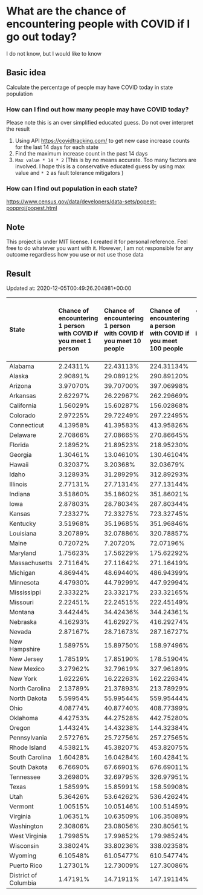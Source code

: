# What are the chance of encountering people with COVID if I go out today?
I do not know, but I would like to know

## Basic idea
Calculate the percentage of people may have COVID today in state population

### How can I find out how many people may have COVID today?
Please note this is an over simplified educated guess. Do not over interpret the result 
1. Using API https://covidtracking.com/ to get new case increase counts for the last 14 days for each state
2. Find the maximum increase count in the past 14 days
3. `Max value * 14 * 2` (This is by no means accurate. Too many factors are involved. I hope this is a conservative educated guess by using max value and `* 2` as fault tolerance mitigators ) 

### How can I find out population in each state?
https://www.census.gov/data/developers/data-sets/popest-popproj/popest.html

## Note
This project is under MIT license. I created it for personal reference. Feel free to do whatever you want with it. However, I am not responsible for any outcome regardless how you use or not use those data 

## Result

 Updated at: 2020-12-05T00:49:26.204981+00:00

| State                | Chance of encountering 1 person with COVID if you meet 1 person   | Chance of encountering 1 person with COVID if you meet 10 people   | Chance of encountering a person with COVID if you meet 100 people   |   Max count of new case increase in the past 14 days |   Estimated people count with COVID |
|:---------------------|:------------------------------------------------------------------|:-------------------------------------------------------------------|:--------------------------------------------------------------------|-----------------------------------------------------:|------------------------------------:|
| Alabama              | 2.24311%                                                          | 22.43113%                                                          | 224.31134%                                                          |                                                 3928 |                              109984 |
| Alaska               | 2.90891%                                                          | 29.08912%                                                          | 290.89120%                                                          |                                                  760 |                               21280 |
| Arizona              | 3.97070%                                                          | 39.70700%                                                          | 397.06998%                                                          |                                                10322 |                              289016 |
| Arkansas             | 2.62297%                                                          | 26.22967%                                                          | 262.29669%                                                          |                                                 2827 |                               79156 |
| California           | 1.56029%                                                          | 15.60287%                                                          | 156.02868%                                                          |                                                22018 |                              616504 |
| Colorado             | 2.97225%                                                          | 29.72249%                                                          | 297.22495%                                                          |                                                 6113 |                              171164 |
| Connecticut          | 4.13958%                                                          | 41.39583%                                                          | 413.95826%                                                          |                                                 5271 |                              147588 |
| Delaware             | 2.70866%                                                          | 27.08665%                                                          | 270.86645%                                                          |                                                  942 |                               26376 |
| Florida              | 2.18952%                                                          | 21.89523%                                                          | 218.95230%                                                          |                                                16795 |                              470260 |
| Georgia              | 1.30461%                                                          | 13.04610%                                                          | 130.46104%                                                          |                                                 4947 |                              138516 |
| Hawaii               | 0.32037%                                                          | 3.20368%                                                           | 32.03679%                                                           |                                                  162 |                                4536 |
| Idaho                | 3.12893%                                                          | 31.28929%                                                          | 312.89293%                                                          |                                                 1997 |                               55916 |
| Illinois             | 2.77131%                                                          | 27.71314%                                                          | 277.13144%                                                          |                                                12542 |                              351176 |
| Indiana              | 3.51860%                                                          | 35.18602%                                                          | 351.86021%                                                          |                                                 8460 |                              236880 |
| Iowa                 | 2.87803%                                                          | 28.78034%                                                          | 287.80344%                                                          |                                                 3243 |                               90804 |
| Kansas               | 7.23327%                                                          | 72.33275%                                                          | 723.32745%                                                          |                                                 7526 |                              210728 |
| Kentucky             | 3.51968%                                                          | 35.19685%                                                          | 351.96846%                                                          |                                                 5616 |                              157248 |
| Louisiana            | 3.20789%                                                          | 32.07886%                                                          | 320.78857%                                                          |                                                 5326 |                              149128 |
| Maine                | 0.72072%                                                          | 7.20720%                                                           | 72.07196%                                                           |                                                  346 |                                9688 |
| Maryland             | 1.75623%                                                          | 17.56229%                                                          | 175.62292%                                                          |                                                 3792 |                              106176 |
| Massachusetts        | 2.71164%                                                          | 27.11642%                                                          | 271.16419%                                                          |                                                 6675 |                              186900 |
| Michigan             | 4.86944%                                                          | 48.69440%                                                          | 486.94399%                                                          |                                                17368 |                              486304 |
| Minnesota            | 4.47930%                                                          | 44.79299%                                                          | 447.92994%                                                          |                                                 9022 |                              252616 |
| Mississippi          | 2.33322%                                                          | 23.33217%                                                          | 233.32165%                                                          |                                                 2480 |                               69440 |
| Missouri             | 2.22451%                                                          | 22.24515%                                                          | 222.45149%                                                          |                                                 4876 |                              136528 |
| Montana              | 3.44244%                                                          | 34.42436%                                                          | 344.24361%                                                          |                                                 1314 |                               36792 |
| Nebraska             | 4.16293%                                                          | 41.62927%                                                          | 416.29274%                                                          |                                                 2876 |                               80528 |
| Nevada               | 2.87167%                                                          | 28.71673%                                                          | 287.16727%                                                          |                                                 3159 |                               88452 |
| New Hampshire        | 1.58975%                                                          | 15.89750%                                                          | 158.97496%                                                          |                                                  772 |                               21616 |
| New Jersey           | 1.78519%                                                          | 17.85190%                                                          | 178.51904%                                                          |                                                 5663 |                              158564 |
| New Mexico           | 3.27962%                                                          | 32.79619%                                                          | 327.96189%                                                          |                                                 2456 |                               68768 |
| New York             | 1.62226%                                                          | 16.22263%                                                          | 162.22634%                                                          |                                                11271 |                              315588 |
| North Carolina       | 2.13789%                                                          | 21.37893%                                                          | 213.78929%                                                          |                                                 8008 |                              224224 |
| North Dakota         | 5.59954%                                                          | 55.99544%                                                          | 559.95444%                                                          |                                                 1524 |                               42672 |
| Ohio                 | 4.08774%                                                          | 40.87740%                                                          | 408.77399%                                                          |                                                17065 |                              477820 |
| Oklahoma             | 4.42753%                                                          | 44.27528%                                                          | 442.75280%                                                          |                                                 6257 |                              175196 |
| Oregon               | 1.44324%                                                          | 14.43238%                                                          | 144.32384%                                                          |                                                 2174 |                               60872 |
| Pennsylvania         | 2.57276%                                                          | 25.72756%                                                          | 257.27565%                                                          |                                                11763 |                              329364 |
| Rhode Island         | 4.53821%                                                          | 45.38207%                                                          | 453.82075%                                                          |                                                 1717 |                               48076 |
| South Carolina       | 1.60428%                                                          | 16.04284%                                                          | 160.42841%                                                          |                                                 2950 |                               82600 |
| South Dakota         | 6.76690%                                                          | 67.66901%                                                          | 676.69011%                                                          |                                                 2138 |                               59864 |
| Tennessee            | 3.26980%                                                          | 32.69795%                                                          | 326.97951%                                                          |                                                 7975 |                              223300 |
| Texas                | 1.58599%                                                          | 15.85991%                                                          | 158.59908%                                                          |                                                16424 |                              459872 |
| Utah                 | 5.36426%                                                          | 53.64262%                                                          | 536.42624%                                                          |                                                 6142 |                              171976 |
| Vermont              | 1.00515%                                                          | 10.05146%                                                          | 100.51459%                                                          |                                                  224 |                                6272 |
| Virginia             | 1.06351%                                                          | 10.63509%                                                          | 106.35089%                                                          |                                                 3242 |                               90776 |
| Washington           | 2.30806%                                                          | 23.08056%                                                          | 230.80561%                                                          |                                                 6277 |                              175756 |
| West Virginia        | 1.79985%                                                          | 17.99852%                                                          | 179.98524%                                                          |                                                 1152 |                               32256 |
| Wisconsin            | 3.38024%                                                          | 33.80236%                                                          | 338.02358%                                                          |                                                 7029 |                              196812 |
| Wyoming              | 6.10548%                                                          | 61.05477%                                                          | 610.54774%                                                          |                                                 1262 |                               35336 |
| Puerto Rico          | 1.27301%                                                          | 12.73009%                                                          | 127.30086%                                                          |                                                 1452 |                               40656 |
| District of Columbia | 1.47191%                                                          | 14.71911%                                                          | 147.19114%                                                          |                                                  371 |                               10388 |